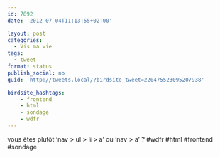 ```yaml
---
id: 7892
date: '2012-07-04T11:13:55+02:00'

layout: post
categories:
  - Vis ma vie
tags:
  - tweet
format: status
publish_social: no
guid: 'http://tweets.local/?birdsite_tweet=220475523095207938'

birdsite_hashtags:
    - frontend
    - html
    - sondage
    - wdfr
---
```


vous êtes plutôt ‘nav &gt; ul &gt; li &gt; a’ ou ‘nav &gt; a’ ? #wdfr #html #frontend #sondage